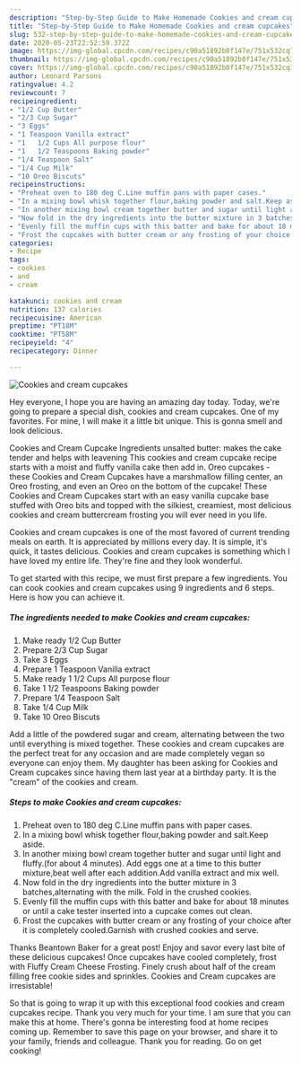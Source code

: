 ```yaml
---
description: "Step-by-Step Guide to Make Homemade Cookies and cream cupcakes"
title: "Step-by-Step Guide to Make Homemade Cookies and cream cupcakes"
slug: 532-step-by-step-guide-to-make-homemade-cookies-and-cream-cupcakes
date: 2020-05-23T22:52:59.372Z
image: https://img-global.cpcdn.com/recipes/c90a51892b0f147e/751x532cq70/cookies-and-cream-cupcakes-recipe-main-photo.jpg
thumbnail: https://img-global.cpcdn.com/recipes/c90a51892b0f147e/751x532cq70/cookies-and-cream-cupcakes-recipe-main-photo.jpg
cover: https://img-global.cpcdn.com/recipes/c90a51892b0f147e/751x532cq70/cookies-and-cream-cupcakes-recipe-main-photo.jpg
author: Leonard Parsons
ratingvalue: 4.2
reviewcount: 7
recipeingredient:
- "1/2 Cup Butter"
- "2/3 Cup Sugar"
- "3 Eggs"
- "1 Teaspoon Vanilla extract"
- "1   1/2 Cups All purpose flour"
- "1   1/2 Teaspoons Baking powder"
- "1/4 Teaspoon Salt"
- "1/4 Cup Milk"
- "10 Oreo Biscuts"
recipeinstructions:
- "Preheat oven to 180 deg C.Line muffin pans with paper cases."
- "In a mixing bowl whisk together flour,baking powder and salt.Keep aside."
- "In another mixing bowl cream together butter and sugar until light and fluffy.(for about 4 minutes). Add eggs one at a time to this butter mixture,beat well after each addition.Add vanilla extract and mix well."
- "Now fold in the dry ingredients into the butter mixture in 3 batches,alternating with the milk. Fold in the crushed cookies."
- "Evenly fill the muffin cups with this batter and bake for about 18 minutes or until a cake tester inserted into a cupcake comes out clean."
- "Frost the cupcakes with butter cream or any frosting of your choice after it is completely cooled.Garnish with crushed cookies and serve."
categories:
- Recipe
tags:
- cookies
- and
- cream

katakunci: cookies and cream 
nutrition: 137 calories
recipecuisine: American
preptime: "PT18M"
cooktime: "PT58M"
recipeyield: "4"
recipecategory: Dinner

---
```



![Cookies and cream cupcakes](https://img-global.cpcdn.com/recipes/c90a51892b0f147e/751x532cq70/cookies-and-cream-cupcakes-recipe-main-photo.jpg)

Hey everyone, I hope you are having an amazing day today. Today, we're going to prepare a special dish, cookies and cream cupcakes. One of my favorites. For mine, I will make it a little bit unique. This is gonna smell and look delicious.

Cookies and Cream Cupcake Ingredients unsalted butter: makes the cake tender and helps with leavening This cookies and cream cupcake recipe starts with a moist and fluffy vanilla cake then add in. Oreo cupcakes - these Cookies and Cream Cupcakes have a marshmallow filling center, an Oreo frosting, and even an Oreo on the bottom of the cupcake! These Cookies and Cream Cupcakes start with an easy vanilla cupcake base stuffed with Oreo bits and topped with the silkiest, creamiest, most delicious cookies and cream buttercream frosting you will ever need in you life.

Cookies and cream cupcakes is one of the most favored of current trending meals on earth. It is appreciated by millions every day. It is simple, it's quick, it tastes delicious. Cookies and cream cupcakes is something which I have loved my entire life. They're fine and they look wonderful.


To get started with this recipe, we must first prepare a few ingredients. You can cook cookies and cream cupcakes using 9 ingredients and 6 steps. Here is how you can achieve it.

<!--inarticleads1-->

##### The ingredients needed to make Cookies and cream cupcakes:

1. Make ready 1/2 Cup Butter
1. Prepare 2/3 Cup Sugar
1. Take 3 Eggs
1. Prepare 1 Teaspoon Vanilla extract
1. Make ready 1   1/2 Cups All purpose flour
1. Take 1   1/2 Teaspoons Baking powder
1. Prepare 1/4 Teaspoon Salt
1. Take 1/4 Cup Milk
1. Take 10 Oreo Biscuts


Add a little of the powdered sugar and cream, alternating between the two until everything is mixed together. These cookies and cream cupcakes are the perfect treat for any occasion and are made completely vegan so everyone can enjoy them. My daughter has been asking for Cookies and Cream cupcakes since having them last year at a birthday party. It is the &#34;cream&#34; of the cookies and cream. 

<!--inarticleads2-->

##### Steps to make Cookies and cream cupcakes:

1. Preheat oven to 180 deg C.Line muffin pans with paper cases.
1. In a mixing bowl whisk together flour,baking powder and salt.Keep aside.
1. In another mixing bowl cream together butter and sugar until light and fluffy.(for about 4 minutes). Add eggs one at a time to this butter mixture,beat well after each addition.Add vanilla extract and mix well.
1. Now fold in the dry ingredients into the butter mixture in 3 batches,alternating with the milk. Fold in the crushed cookies.
1. Evenly fill the muffin cups with this batter and bake for about 18 minutes or until a cake tester inserted into a cupcake comes out clean.
1. Frost the cupcakes with butter cream or any frosting of your choice after it is completely cooled.Garnish with crushed cookies and serve.


Thanks Beantown Baker for a great post! Enjoy and savor every last bite of these delicious cupcakes! Once cupcakes have cooled completely, frost with Fluffy Cream Cheese Frosting. Finely crush about half of the cream filling free cookie sides and sprinkles. Cookies and Cream cupcakes are irresistable! 

So that is going to wrap it up with this exceptional food cookies and cream cupcakes recipe. Thank you very much for your time. I am sure that you can make this at home. There's gonna be interesting food at home recipes coming up. Remember to save this page on your browser, and share it to your family, friends and colleague. Thank you for reading. Go on get cooking!
